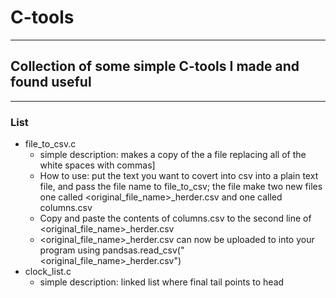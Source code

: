 # C-tools
--------
## Collection of some simple C-tools I made and found useful
-------
### List
- file_to_csv.c
  - simple description: makes a copy of the a file replacing all of the white spaces with commas]
  - How to use: put the text you want to covert into csv into a plain text file, and pass the file name to file_to_csv; the file make two new files one called  <original_file_name>_herder.csv and one called columns.csv
  - Copy and paste the contents of columns.csv to the second line of <original_file_name>_herder.csv
  -  <original_file_name>_herder.csv can now be uploaded to into your program using pandsas.read_csv("<original_file_name>_herder.csv")
- clock_list.c
  - simple description: linked list where final tail points to head 
